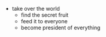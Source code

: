 - take over the world 
  - find the secret fruit
  - feed it to everyone
  - become president of everything
